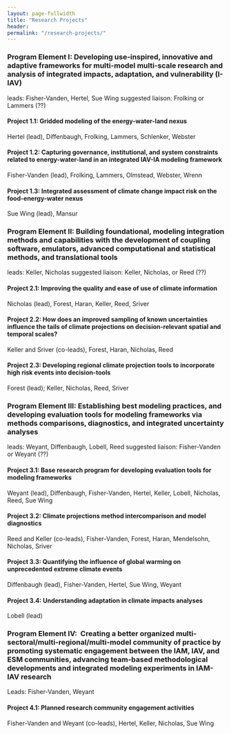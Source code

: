 ```yaml
---
layout: page-fullwidth
title: "Research Projects"
header:
permalink: "/research-projects/"
---
```


### Program Element I: Developing use-inspired, innovative and adaptive frameworks for multi-model multi-scale research and analysis of integrated impacts, adaptation, and vulnerability (I-IAV)leads: Fisher-Vanden, Hertel, Sue Wingsuggested liaison: Frolking or Lammers (??)#### Project 1.1: Gridded modeling of the energy-water-land nexus Hertel (lead), Diffenbaugh, Frolking, Lammers, Schlenker, Webster#### Project 1.2: Capturing governance, institutional, and system constraints related to energy-water-land in an integrated IAV-IA modeling frameworkFisher-Vanden (lead), Frolking, Lammers, Olmstead, Webster, Wrenn#### Project 1.3: Integrated assessment of climate change impact risk on the food-energy-water nexusSue Wing (lead), Mansur### Program Element II: Building foundational, modeling integration methods and capabilities with the development of coupling software, emulators, advanced computational and statistical methods, and translational toolsleads: Keller, Nicholassuggested liaison: Keller, Nicholas, or Reed (??)#### Project 2.1: Improving the quality and ease of use of climate informationNicholas (lead), Forest, Haran, Keller, Reed, Sriver #### Project 2.2: How does an improved sampling of known uncertainties influence the tails of climate projections on decision-relevant spatial and temporal scales? Keller and Sriver (co-leads), Forest, Haran, Nicholas, Reed#### Project 2.3: Developing regional climate projection tools to incorporate high risk events into decision-toolsForest (lead); Keller, Nicholas, Reed, Sriver### Program Element III: Establishing best modeling practices, and developing evaluation tools for modeling frameworks via methods comparisons, diagnostics, and integrated uncertainty analysesleads: Weyant, Diffenbaugh, Lobell, Reedsuggested liaison: Fisher-Vanden or Weyant (??)#### Project 3.1: Base research program for developing evaluation tools for modeling frameworksWeyant (lead), Diffenbaugh, Fisher-Vanden, Hertel, Keller, Lobell, Nicholas, Reed, Sue Wing#### Project 3.2: Climate projections method intercomparison and model diagnosticsReed and Keller (co-leads), Fisher-Vanden, Forest, Haran, Mendelsohn, Nicholas, Sriver#### Project 3.3: Quantifying the influence of global warming on unprecedented extreme climate eventsDiffenbaugh (lead), Fisher-Vanden, Hertel, Sue Wing, Weyant#### Project 3.4: Understanding adaptation in climate impacts analysesLobell (lead) ### Program Element IV:  Creating a better organized multi-sectoral/multi-regional/multi-model community of practice by promoting systematic engagement between the IAM, IAV, and ESM communities, advancing team-based methodological developments and integrated modeling experiments in IAM-IAV researchLeads: Fisher-Vanden, Weyant#### Project 4.1: Planned research community engagement activitiesFisher-Vanden and Weyant (co-leads), Hertel, Keller, Nicholas, Sue Wing